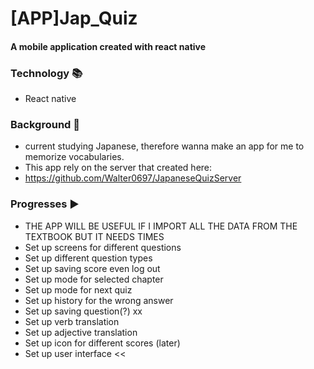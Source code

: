 # [APP]Jap_Quiz

#### A mobile application created with react native

### Technology :books:
- React native

### Background :sunrise_over_mountains:
- current studying Japanese, therefore wanna make an app for me to memorize vocabularies.
- This app rely on the server that created here:
- https://github.com/Walter0697/JapaneseQuizServer

### Progresses :arrow_forward:
- THE APP WILL BE USEFUL IF I IMPORT ALL THE DATA FROM THE TEXTBOOK BUT IT NEEDS TIMES
- Set up screens for different questions
- Set up different question types 
- Set up saving score even log out
- Set up mode for selected chapter 
- Set up mode for next quiz 
- Set up history for the wrong answer 
- Set up saving question(?) xx
- Set up verb translation 
- Set up adjective translation
- Set up icon for different scores (later)
- Set up user interface <<

